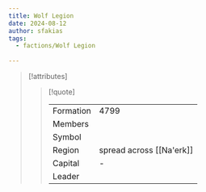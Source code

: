 ```yaml
---
title: Wolf Legion
date: 2024-08-12
author: sfakias
tags:
  - factions/Wolf Legion
 
---
```

> [!attributes]
> 
> > [!quote]
> >
> > | | |
> > | --- | --- |
> > | Formation | 4799 |
> > | Members |  |
> > | Symbol |  |
> > | Region | spread across [[Na'erk]] |
> > | Capital | - |
> > | Leader |  |


